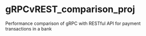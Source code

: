 # gRPCvREST_comparison_proj
Performance comparison of gRPC with RESTful API for payment transactions in a bank
